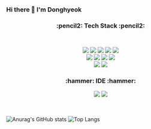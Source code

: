 ### Hi there 👋  I'm Donghyeok

<!--
**reodinas/reodinas** is a ✨ _special_ ✨ repository because its `README.md` (this file) appears on your GitHub profile.

Here are some ideas to get you started:

- 🔭 I’m currently working on ...
- 🌱 I’m currently learning ...
- 👯 I’m looking to collaborate on ...
- 🤔 I’m looking for help with ...
- 💬 Ask me about ...
- 📫 How to reach me: ...
- 😄 Pronouns: ...
- ⚡ Fun fact: ...
-->

<h3 align="center"><b>:pencil2: Tech Stack :pencil2:</b></h3>
</br>
<p align="center">
<img src="https://img.shields.io/badge/Python-3776AB?style=flat-square&logo=Python&logoColor=white">
<img src="https://img.shields.io/badge/pandas-150458?style=flat-square&logo=pandas&logoColor=white">
<img src="https://img.shields.io/badge/TensorFlow-FF6F00?style=flat-square&logo=TensorFlow&logoColor=white">
<img src="https://img.shields.io/badge/scikit-learn-F7931E?style=flat-square&logo=scikit-learn&logoColor=white">
<img src="https://img.shields.io/badge/Plotly-3F4F75?style=flat-square&logo=Plotly&logoColor=white">
<br>
<img src="https://img.shields.io/badge/Streamlit-FF4B4B?style=flat-square&logo=Streamlit&logoColor=white">
<img src="https://img.shields.io/badge/Amazon EC2-FF9900?style=flat-square&logo=Amazon EC2&logoColor=white">
<img src="https://img.shields.io/badge/Linux-FCC624?style=flat-square&logo=Linux&logoColor=white">
<img src="https://img.shields.io/badge/GitHub-181717?style=flat-square&logo=GitHub&logoColor=white">
<br>
<img src="https://img.shields.io/badge/MySQL-4479A1?style=flat-square&logo=MySQL&logoColor=white">
<img src="https://img.shields.io/badge/Amazon RDS-527FFF?style=flat-square&logo=Amazon RDS&logoColor=white">
<br>
<h3 align="center"><b>:hammer: IDE :hammer:</b></h3>
<p align="center">
<img src="https://img.shields.io/badge/Jupyter-F37626?style=flat-square&logo=Jupyter&logoColor=white">
<img src="https://img.shields.io/badge/Visual Studio Code-007ACC?style=flat-square&logo=Visual Studio Code&logoColor=white">
<br>
<br>
<br>

![Anurag's GitHub stats](https://github-readme-stats.vercel.app/api?username=reodinas&show_icons=true&theme=vue)
![Top Langs](https://github-readme-stats.vercel.app/api/top-langs/?username=reodinas&layout=compact&theme=vue)
